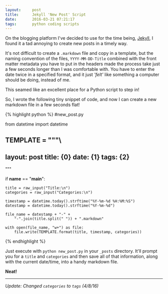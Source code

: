 ```yaml
---
layout:     post
title:      Jekyll 'New Post' Script
date:       2016-03-21 07:21:17
tags:       python coding scripts
---
```


On the blogging platform I've decided to use for the time being, [Jekyll](https://jekyllrb.com/), I found it a tad annoying to create new posts in a timely way.

It's not difficult to create a `.markdown` file and copy in a template, but the naming convention of the files, `YYYY-MM-DD-Title` combined with the front matter metadata you have to put in the headers made the process take just a few seconds longer than I was comfortable with. You have to enter the date twice in a specified format, and it just *'felt'* like something a computer should be doing, instead of me.

This seamed like an excellent place for a Python script to step in!

So, I wrote the following tiny snippet of code, and now I can create a new markdown file in a few seconds flat!
<!--break-->
{% highlight python %}
#new_post.py

from datetime import datetime

TEMPLATE = """\
---
layout:     post
title:      {0}
date:       {1}
tags:       {2}
---

"""

if __name__ == "__main__":

    title = raw_input("Title:\n")
    categories = raw_input("Categories:\n")

    timestamp = datetime.today().strftime("%Y-%m-%d %H:%M:%S")
    datestamp = datetime.today().strftime("%Y-%m-%d")

    file_name = datestamp + "-" + 
        "-".join(title.split(" ")) + ".markdown"
    
    with open(file_name, "w+") as file:
        file.write(TEMPLATE.format(title, timestamp, categories))
{% endhighlight %}

Just execute with `python new_post.py` in your `_posts` directory. It'll prompt you for a `title` and `categories` and then save all of that information, along with the current date/time, into a handy markdown file. 

**Neat!**

---

*Update: Changed `categories` to `tags` (4/8/16)*